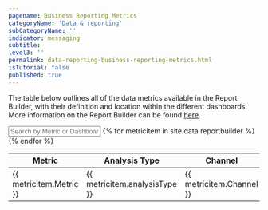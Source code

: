 ```yaml
---
pagename: Business Reporting Metrics
categoryName: 'Data & reporting'
subCategoryName: ''
indicator: messaging
subtitle:
level3: ''
permalink: data-reporting-business-reporting-metrics.html
isTutorial: false
published: true
---
```


The table below outlines all of the data metrics available in the Report Builder, with their definition and location within the different dashboards. More information on the Report Builder can be found [here](https://liveengage.liveperson.net/a/new/?connectionOpenArticle=report-builder).

<div id="metrics">
<input id="metricsSearch" placeholder="Search by Metric or Dashboard" />
<table class="metricstable" id="datametricstable">
  <thead>
    <th>Metric</th>
    <th class="analysis">Analysis Type</th>
    <th class="channel">Channel</th>
    <th class="description">Description</th>
    <th class="dashboard">Dashboard</th>
    <th class="filtered">Filtered By</th>
    <th class="formula">Formula (Optional)</th>
  </thead>
  <tbody class="list">
  {% for metricitem in site.data.reportbuilder %}
    <tr>
      <td class="metric">{{ metricitem.Metric }}</td>
      <td class="analysis">{{ metricitem.analysisType }}</td>
      <td class="channel">{{ metricitem.Channel }}</td>
      <td class="description">{{ metricitem.Description }}</td>
      <td class="dashboard">{{ metricitem.Dashboard }}</td>
      <td class="filtered">{{ metricitem.filteredBy }}</td>
      <td class="formula">{{ metricitem.formulaOptional }}</td>
    </tr>
  {% endfor %}
</tbody>
</table>
</div>
